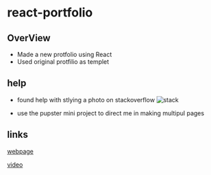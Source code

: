 # react-portfolio
## OverView

* Made a new protfolio using React
* Used original protfilio as templet

## help

* found help with stlying a photo on stackoverflow ![stack](https://stackoverflow.com/questions/56139366/how-to-center-an-image-in-reactjs-using-css)

* use the pupster mini project to direct me in making multipul pages

## links

[webpage](https://wan2748.github.io/react-portfolio)

[video](https://drive.google.com/file/d/1IXp57-nRoyBPcrrqnxVwyEUB48yMa5-Y/view)